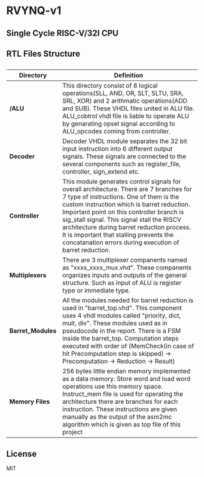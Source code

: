 # RVYNQ-v1
## Single Cycle RISC-V/32I CPU


## RTL Files Structure
##
|Directory|Definition|
|---------|----------|
| **/ALU**| This directory consist of 8 logical operations(SLL, AND, OR, SLT, SLTU, SRA, SRL, XOR) and 2 arithmatic operations(ADD and SUB). These VHDL files united in ALU file. ALU_cobtrol vhdl file is liable to operate ALU by genarating opsel signal according to ALU_opcodes coming from controller.|
|**Decoder**| Decoder VHDL module separates the 32 bit input instruction into 6 different output signals. These signals are connected to the several components such as register_file, controller, sign_extend etc.|
|**Controller**| This module generates control signals for overall architecture. There are 7 branches for 7 type of instructions. One of them is the custom instruction which is barret reduction. Important point on this controller branch is sig_stall signal. This signal stall the RISCV architecture during barret reduction process. It is important that stalling prevents the concatanation errors during execution of barret reduction.|
|**Multiplexers**| There are 3 multiplexer companents named as "xxxx_xxxx_mux.vhd". These companents organizes inputs and outputs of the general structure. Such as input of ALU is register type or immediate type.|
|**Barret_Modules**| All the modules needed for barret reduction is used in "barret_top.vhd". This component uses 4 vhdl modules called "priority, dict, mult, div". These modules used as in pseudocode in the report. There is a FSM inside the barret_top. Computation steps executed with order of (MemCheck(in case of hit Precomputation step is skipped) -> Precomputation -> Reduction -> Result)|
|**Memory Files**| 256 bytes little endian memory implemented as a data memory. Store word and load word operations use this memory space. Instruct_mem file is used for operating the architecture there are branches for each instruction. These instructions are given manually as the output of the asm2mc algorithm which is given as top file of this project  |

## License

MIT
